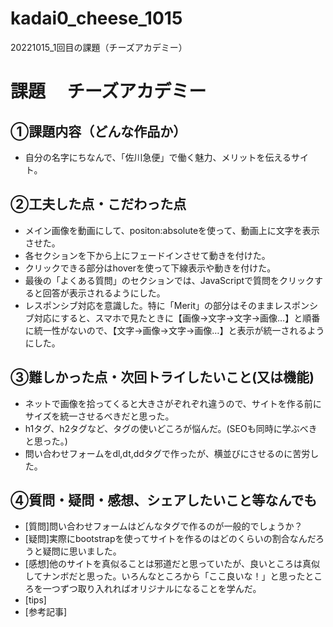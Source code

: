 # kadai0_cheese_1015
20221015_1回目の課題（チーズアカデミー）

# 課題　 チーズアカデミー

## ①課題内容（どんな作品か）
- 自分の名字にちなんで、「佐川急便」で働く魅力、メリットを伝えるサイト。

## ②工夫した点・こだわった点
- メイン画像を動画にして、positon:absoluteを使って、動画上に文字を表示させた。
- 各セクションを下から上にフェードインさせて動きを付けた。
- クリックできる部分はhoverを使って下線表示や動きを付けた。
- 最後の「よくある質問」のセクションでは、JavaScriptで質問をクリックすると回答が表示されるようにした。
- レスポンシブ対応を意識した。特に「Merit」の部分はそのままレスポンシブ対応にすると、スマホで見たときに【画像→文字→文字→画像…】と順番に統一性がないので、【文字→画像→文字→画像…】と表示が統一されるようにした。

## ③難しかった点・次回トライしたいこと(又は機能)
- ネットで画像を拾ってくると大きさがぞれぞれ違うので、サイトを作る前にサイズを統一させるべきだと思った。
- h1タグ、h2タグなど、タグの使いどころが悩んだ。(SEOも同時に学ぶべきと思った。)
- 問い合わせフォームをdl,dt,ddタグで作ったが、横並びにさせるのに苦労した。

## ④質問・疑問・感想、シェアしたいこと等なんでも
- [質問]問い合わせフォームはどんなタグで作るのが一般的でしょうか？
- [疑問]実際にbootstrapを使ってサイトを作るのはどのくらいの割合なんだろうと疑問に思いました。
- [感想]他のサイトを真似ることは邪道だと思っていたが、良いところは真似してナンボだと思った。いろんなところから「ここ良いな！」と思ったところを一つずつ取り入れればオリジナルになることを学んだ。
- [tips]
- [参考記事]
